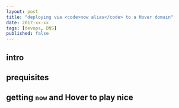 ```yaml
---
layout: post
title: "deploying via <code>now alias</code> to a Hover domain"
date: 2017-xx-xx
tags: [devops, DNS]
published: false
---
```


## intro

## prequisites

## getting `now` and Hover to play nice
